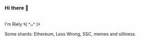 ### Hi there 👋
<br>
I'm Riely ٩( ^ᴗ^ )۶

Some shards: Ethereum, Less Wrong, SSC, memes and silliness.

